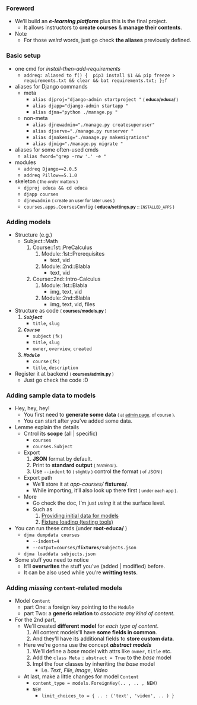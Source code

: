### Foreword
- We’ll build an ***e-learning platform*** plus this is the final project.
    - It allows instructors to **create courses** & **manage their contents**.
- Note
    - For those *weird* words, just go check **the aliases** previously defined.

### Basic setup
- one cmd for *install-then-add-requirements*
    - ```addreq: aliased to f() {  pip3 install $1 && pip freeze > requirements.txt && clear && bat requirements.txt; };f```
- aliases for Django commands
    - meta
        - ```alias djproj="django-admin startproject "``` <small>( **educa/educa/** )</small>
        - ```alias djapp="django-admin startapp "```
        - ```alias djma="python ./manage.py "```
    - non-meta
        - ```alias djnewadmin="./manage.py createsuperuser"```
        - ```alias djserve="./manage.py runserver "```
        - ```alias djmakemig="./manage.py makemigrations"```
        - ```alias djmig="./manage.py migrate "```
- aliases for some often-used cmds
    - ```alias fword="grep -rnw '.' -e "```
- modules
    - ```addreq Django==2.0.5```
    - ```addreq Pillow==5.1.0```
- skeleton <small>( the *order* matters )</small>
    - ```djproj educa && cd educa```
    - ```djapp courses```
    - ```djnewadmin``` <small>( create an user for later uses )</small>
    - ```courses.apps.CoursesConfig``` <small>( **educa/settings.py** :: ```INSTALLED_APPS``` )</small>

### Adding models
- Structure (e.g.)
    - Subject::Math
        1. Course::1st::PreCalculus
            1. Module::1st::Prerequisites
                - text, vid
            2. Module::2nd::Blabla
                - text, vid
        2. Course::2nd::Intro-Calculus
            1. Module::1st::Blabla
                - img, text, vid
            2. Module::2nd::Blabla
                - img, text, vid, files
- Structure as code <small>( **courses/models.py** )</small>
    1. ***```Subject```***
        - ```title```, ```slug```
    2. ***```Course```***
        - ```subject``` <small>( fk )</small>
        - ```title```, ```slug```
        - ```owner```, ```overview```, ```created```
    3. ***```Module```***
        - ```course``` <small>( fk )</small>
        - ```title```, ```description``` 
- Register it at backend <small>( **courses/admin.py** )</small>
    - Just go check the code :D 

### Adding sample data to models
- Hey, hey, hey!
    - You first need to **generate some data** <small>( at [admin page](http://localhost:8000/admin), of course )</small>.
    - You can start after you’ve added some data.
- Lemme explain the details
    - Cntrol its **scope** (all | specific)
        - ```courses``` 
        - ```courses.Subject``` 
    - Export
        1. **JSON** format by default.
        2. Print to **standard output** <small>( *terminal* )</small>.
        3. Use ```--indent``` to <small>( slightly )</small> control the format <small>( of JSON )</small>
    - Export path 
        - We’ll store it at *app-courses/* **fixtures/**.
        - While importing, it’ll also look up there first <small>( under each app )</small>.
    - More
        - Go check the doc, I’m just *using* it at the surface level.
        - Such as 
            1. [Providing initial data for models](https://docs.djangoproject.com/en/2.0/howto/initial-data/#initial-data-via-fixtures)
            2. [Fixture loading (testing tools)](https://docs.djangoproject.com/en/2.0/topics/testing/tools/#topics-testing-fixtures)
- You can run these cmds (under **root-educa/** ) 
    - ```djma dumpdata courses```
        - ```--indent=4```
        - ```--output=courses```**```/fixtures/```**```subjects.json```
    - ```djma loaddata subjects.json```
- Some stuff you need to notice
    - It’ll **overwrites** the stuff you’ve (added | modified) before.
    - It can be also used while you’re **writting tests**.

### Adding *missing* ```content```-related models
- Model ```Content```
    - part One: a foreign key pointing to the ```Module```
    - part Two: a **generic relation** to *associate any kind of content*.
- For the 2nd part, 
    - We'll created **different model** for *each type of content*.
        1. All content models'll have **some fields in common**.
        2. And they'll have its additional fields to **store custom data**.
    - Here we're gonna use the concept ***abstract models***
        1. We'll define a *base* model with attrs like ```owner```, ```title``` etc.
        2. Add the ```class Meta``` :: ```abstract = True``` to the *base* model
        3. Impl the four classes by inheriting the *base* model 
            - i.e. *Text*, *File*, *Image*, *Video* 
    - At last, make a little changes for model ```Content```
        - ```content_type = models.ForeignKey(.. , .. , NEW)```
        - ```NEW```
            - ```limit_choices_to = { .. : ('text', 'video', .. ) }```
